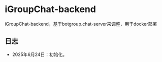 # iGroupChat-backend
iGroupChat-backend，基于botgroup.chat-server来调整，用于docker部署

## 日志

- 2025年6月24日：初始化。

